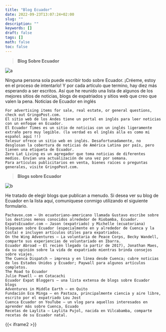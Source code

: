```yaml
---
title: "Blog Ecuador"
date: 2022-09-23T13:07:24+02:00
slug: ""
description: ""
keywords: []
draft: false
tags: []
math: false
toc: false
---
```


> **Blog Sobre Ecuador**

![a](https://enviajes.cl/wp-content/uploads/2022/02/Ecuador-lugares-Mitad-del-Mundo-Enviajes.jpg)

Ninguna persona sola puede escribir todo sobre Ecuador. ¡Créeme, estoy en el proceso de intentarlo! Y por cada artículo que termino, hay diez más esperando a ser escritos. Así que he reunido una lista de algunos de los mejores sitios de noticias, blogs de expatriados y sitios web que creo que valen la pena.
Noticias de Ecuador en inglés

    For advertising items for sale, real estate, or general questions, check out GringoPost.com.
    El sitio web de los Andes tiene un portal en inglés para leer noticias con un enfoque en Ecuador.
    El Ecuador Times es un sitio de noticias con un inglés ligeramente extraño pero muy legible. (la verdad es el inglés alla es como mi español aquí !!)
    Telesur ofrece un sitio web en inglés. Desafortunadamente, no desglosan la cobertura de noticias de América Latina por país, pero tienen una etiqueta de Ecuador.
    Zero Lat Living es un agregador que toma noticias de diferentes medios. Envían una actualización de una vez por semana.
    Para artículos publicitarios en venta, bienes raíces o preguntas generales, visite GringoPost.com.

> **Blogs sobre Ecuador**

![b](https://3.bp.blogspot.com/-waP1GBAd1IQ/V550m5MgmVI/AAAAAAAAT84/GiL62MhdYFwpEMtH7C_spBCuAnckndZNACLcB/s1600/50-lugares-turisticos-de-ecuador.jpg)

He tratado de elegir blogs que publican a menudo. Si desea ver su blog de Ecuador en la lista aquí, comuníquese conmigo utilizando el siguiente formulario.

    Pachavox.com – Un ecuatoriano-americano llamada Gustavo escribe sobre los destinos menos conocidos alrededor de Riobamba, Ecuador.
    ExpatsEcuador.com – Jason (expatriado) y Michelle (ecuatoriana) bloguean sobre Ecuador (especialmente en y alrededor de Cuenca y la Costa) e incluyen artículos útiles para expatriados.
    On the Wing Adventures – La voluntaria de Peace Corps, Becky Wandell, comparte sus experiencias de voluntariado en Ibarra.
    Ecuador Abroad – El recién llegado (a partir de 2017), Jonathan Maes, da su opinión sobre la vida de expatriado mientras brinda consejos sobre viajes.
    The Cuenca Dispatch – impresa y en línea desde Cuenca; cubre noticias de los Estados Unidos y Ecuador; Paywall para algunos artículos completos.
    The Road to Ecuador
    Julie Powell – en Cotacachi
    Ecuador Expat Bloggers – una lista extensa de blogs sobre Ecuador blogs
    Adventures in Middle Earth – en Quito
    Fundación Eco Minga – en Pastaza, principalmente ciencia y aire libre, escrito por el expatriado Lou Jost
    Cuenca Ecuador on YouTube – un vlog para aquellos interesados en aprender más sobre Cuenca, Ecuado
    Recetas de Laylita – Laylita Pujol, nacida en Vilcabamba, comparte recetas de su Ecuador natal.


{{< iframe2 >}}